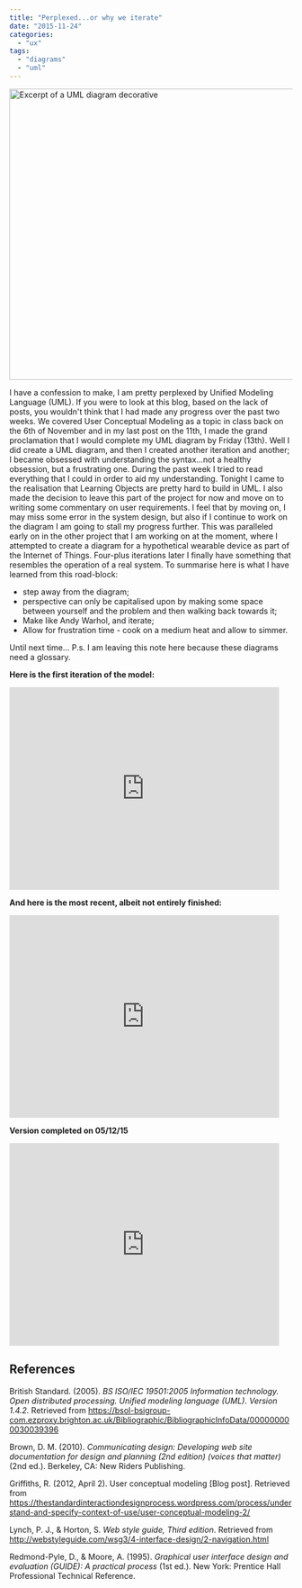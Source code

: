 ```yaml
---
title: "Perplexed...or why we iterate"
date: "2015-11-24"
categories: 
  - "ux"
tags: 
  - "diagrams"
  - "uml"
---
```


<img title="" src="file:///Users/fiona/Sites/portfolio/content/post/2015/11/perplexed-or-why-we-iterate/images/V2-UML-diagram-IDM21-New-Page-1mn9wkl.png" alt="Excerpt of a UML diagram decorative" width="517" data-align="left">

I have a confession to make, I am pretty perplexed by Unified Modeling Language (UML). If you were to look at this blog, based on the lack of posts, you wouldn't think that I had made any progress over the past two weeks. We covered User Conceptual Modeling as a topic in class back on the 6th of November and in my last post on the 11th, I made the grand proclamation that I would complete my UML diagram by Friday (13th). Well I did create a UML diagram, and then I created another iteration and another; I became obsessed with understanding the syntax...not a healthy obsession, but a frustrating one. During the past week I tried to read everything that I could in order to aid my understanding. Tonight I came to the realisation that Learning Objects are pretty hard to build in UML. I also made the decision to leave this part of the project for now and move on to writing some commentary on user requirements. I feel that by moving on, I may miss some error in the system design, but also if I continue to work on the diagram I am going to stall my progress further. This was paralleled early on in the other project that I am working on at the moment, where I attempted to create a diagram for a hypothetical wearable device as part of the Internet of Things. Four-plus iterations later I finally have something that resembles the operation of a real system. To summarise here is what I have learned from this road-block:

- step away from the diagram;
- perspective can only be capitalised upon by making some space between yourself and the problem and then walking back towards it;
- Make like Andy Warhol, and iterate;
- Allow for frustration time - cook on a medium heat and allow to simmer.

Until next time... P.s. I am leaving this note here because these diagrams need a glossary. 

**Here is the first iteration of the model:**

<iframe id="p7~v4GALNIke" style="width: 480px; height: 360px;" src="https://www.lucidchart.com/documents/embeddedchart/b6345c57-7a31-417d-a7c2-746b4223837f" width="300" height="150" frameborder="0" allowfullscreen="allowfullscreen"></iframe>

**And here is the most recent, albeit not entirely finished:**

<iframe id="kPawmdAxB.0z" style="width: 480px; height: 360px;" src="https://www.lucidchart.com/documents/embeddedchart/46e9f60c-1569-47c2-a69d-73e70842c14c" width="300" height="150" frameborder="0" allowfullscreen="allowfullscreen"></iframe>

**Version completed on 05/12/15**

<iframe id="AkozHq1QZaX7" style="width: 480px; height: 360px;" src="https://www.lucidchart.com/documents/embeddedchart/84a94519-0dd8-47e6-9f1b-e887b95e91f2" width="300" height="150" frameborder="0" allowfullscreen="allowfullscreen"></iframe>

## References

British Standard. (2005). _BS ISO/IEC 19501:2005 Information technology. Open distributed processing. Unified modeling language (UML). Version 1.4.2._ Retrieved from https://bsol-bsigroup-com.ezproxy.brighton.ac.uk/Bibliographic/BibliographicInfoData/000000000030039396

Brown, D. M. (2010). _Communicating design: Developing web site documentation for design and planning (2nd edition) (voices that matter)_ (2nd ed.). Berkeley, CA: New Riders Publishing. 

Griffiths, R. (2012, April 2). User conceptual modeling \[Blog post\]. Retrieved from https://thestandardinteractiondesignprocess.wordpress.com/process/understand-and-specify-context-of-use/user-conceptual-modeling-2/ 

Lynch, P. J., & Horton, S. _Web style guide, Third edition_. Retrieved from http://webstyleguide.com/wsg3/4-interface-design/2-navigation.html 

Redmond-Pyle, D., & Moore, A. (1995). _Graphical user interface design and evaluation (GUIDE): A practical process_ (1st ed.). New York: Prentice Hall Professional Technical Reference.
